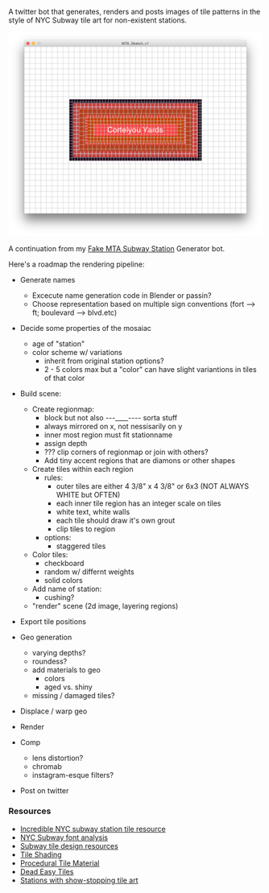 A twitter bot that generates, renders and posts images of tile patterns in the style of NYC Subway tile art for non-existent stations.

![Cortelyou Yards](https://raw.githubusercontent.com/heavyimage/MTA-Tile-Renderer-Bot/master/output/Screen%20Shot%202018-07-09%20at%202.37.26%20AM.png)

A continuation from my [Fake MTA Subway Station](https://github.com/heavyimage/Fake-NYC-Subway-Stations) Generator bot.

Here's a roadmap the rendering pipeline:

* Generate names
    * Excecute name generation code in Blender or passin?
    * Choose representation based on multiple sign conventions (fort --> ft; boulevard --> blvd.etc)

* Decide some properties of the mosaiac
    * age of "station"
    * color scheme w/ variations
        * inherit from original station options?
        * 2 - 5 colors max but a "color" can have slight variantions in tiles of that color
* Build scene:
    * Create regionmap:
        * block but not also ---____---- sorta stuff
        * always mirrored on x, not nessisarily on y
        * inner most region must fit stationname
        * assign depth
        * ??? clip corners of regionmap or join with others?
        * Add tiny accent regions that are diamons or other shapes
    * Create tiles within each region
        * rules:
            * outer tiles are either  4 3/8" x 4 3/8" or 6x3 (NOT ALWAYS WHITE but OFTEN)
            * each inner tile region has an integer scale on tiles
            * white text, white walls
            * each tile should draw it's own grout
            * clip tiles to region
        * options:
            * staggered tiles
    * Color tiles:
        * checkboard
        * random w/ differnt weights
        * solid colors
    * Add name of station:
        * cushing?
    * "render" scene (2d image, layering regions)
* Export tile positions
* Geo generation
    * varying depths?
    * roundess?
    * add materials to geo
        * colors
        * aged vs. shiny
    * missing / damaged tiles?
* Displace / warp geo
* Render
* Comp
    * lens distortion?
    * chromab
    * instagram-esque filters?
* Post on twitter

### Resources
* [Incredible NYC subway station tile resource](http://nytrainproject.com/)
* [NYC Subway font analysis](https://www.aiga.org/the-mostly-true-story-of-helvetica-and-the-new-york-city-subway)
* [Subway tile design resources](http://www.nysubwaymosaics.com/design.html)
* [Tile Shading](https://www.youtube.com/watch?v=NDIZvJyMj1o)
* [Procedural Tile Material](https://www.youtube.com/watch?v=PobPKHuX8pM)
* [Dead Easy Tiles](https://www.youtube.com/watch?v=H-quCLfoHbk)
* [Stations with show-stopping tile art](https://ny.curbed.com/maps/new-york-subway-tile-public-art)
